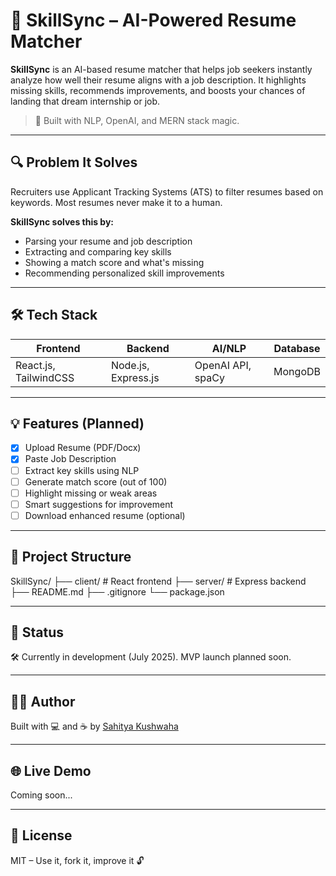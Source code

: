 # 🚀 SkillSync – AI-Powered Resume Matcher

**SkillSync** is an AI-based resume matcher that helps job seekers instantly analyze how well their resume aligns with a job description. It highlights missing skills, recommends improvements, and boosts your chances of landing that dream internship or job.

> 🧠 Built with NLP, OpenAI, and MERN stack magic.

---

## 🔍 Problem It Solves

Recruiters use Applicant Tracking Systems (ATS) to filter resumes based on keywords. Most resumes never make it to a human.

**SkillSync solves this by:**
- Parsing your resume and job description
- Extracting and comparing key skills
- Showing a match score and what's missing
- Recommending personalized skill improvements

---

## 🛠 Tech Stack

| Frontend | Backend | AI/NLP | Database |
|----------|---------|--------|----------|
| React.js, TailwindCSS | Node.js, Express.js | OpenAI API, spaCy | MongoDB |

---

## 💡 Features (Planned)

- [x] Upload Resume (PDF/Docx)
- [x] Paste Job Description
- [ ] Extract key skills using NLP
- [ ] Generate match score (out of 100)
- [ ] Highlight missing or weak areas
- [ ] Smart suggestions for improvement
- [ ] Download enhanced resume (optional)

---

## 📁 Project Structure
SkillSync/
├── client/ # React frontend
├── server/ # Express backend
├── README.md
├── .gitignore
└── package.json

---

## 🚧 Status

🛠 Currently in development (July 2025). MVP launch planned soon.

---

## 👨‍💻 Author

Built with 💻 and ☕ by [Sahitya Kushwaha](https://github.com/sahitya1903)

---

## 🌐 Live Demo

Coming soon...

---

## 📜 License

MIT – Use it, fork it, improve it 🔓
